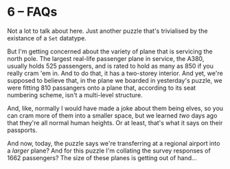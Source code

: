 # 6 &ndash; FAQs
Not a lot to talk about here. Just another puzzle that's trivialised by the existance of a `Set` datatype.

But I'm getting concerned about the variety of plane that is servicing the north pole. The largest real-life passenger plane in service, the A380, usually holds 525 passengers, and is rated to hold as many as 850 if you really cram 'em in. And to do that, it has a two-storey interior. And yet, we're supposed to believe that, in the plane we boarded in yesterday's puzzle, we were fitting 810 passangers onto a plane that, according to its seat numbering scheme, isn't a multi-level structure.

And, like, normally I would have made a joke about them being elves, so you can cram more of them into a smaller space, but we learned _two_ days ago that they're all normal human heights. Or at least, that's what it says on their passports.

And now, today, the puzzle says we're transferring at a regional airport into a _larger_ plane? And for this puzzle I'm collating the survey responses of 1662 passengers? The size of these planes is getting out of hand...
